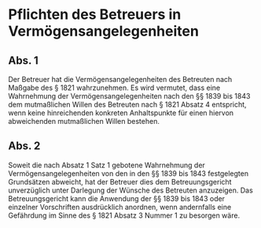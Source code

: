 # Pflichten des Betreuers in Vermögensangelegenheiten



## Abs. 1

 Der Betreuer hat die Vermögensangelegenheiten des Betreuten nach Maßgabe des § 1821 wahrzunehmen. Es wird vermutet, dass eine Wahrnehmung der Vermögensangelegenheiten nach den §§ 1839 bis 1843 dem mutmaßlichen Willen des Betreuten nach § 1821 Absatz 4 entspricht, wenn keine hinreichenden konkreten Anhaltspunkte für einen hiervon abweichenden mutmaßlichen Willen bestehen.

## Abs. 2

 Soweit die nach Absatz 1 Satz 1 gebotene Wahrnehmung der Vermögensangelegenheiten von den in den §§ 1839 bis 1843 festgelegten Grundsätzen abweicht, hat der Betreuer dies dem Betreuungsgericht unverzüglich unter Darlegung der Wünsche des Betreuten anzuzeigen. Das Betreuungsgericht kann die Anwendung der §§ 1839 bis 1843 oder einzelner Vorschriften ausdrücklich anordnen, wenn andernfalls eine Gefährdung im Sinne des § 1821 Absatz 3 Nummer 1 zu besorgen wäre. 

